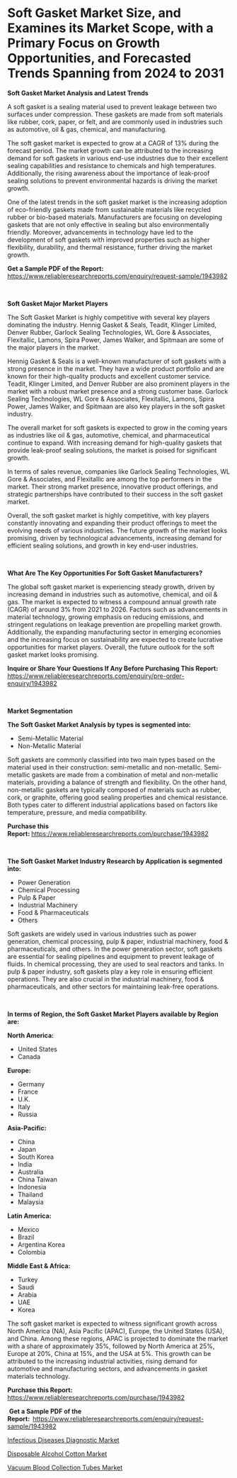 <p><h1>Soft Gasket Market Size, and Examines its Market Scope, with a Primary Focus on Growth Opportunities, and Forecasted Trends Spanning from 2024 to 2031</h1></p><p><strong>Soft Gasket Market Analysis and Latest Trends</strong></p>
<p><p>A soft gasket is a sealing material used to prevent leakage between two surfaces under compression. These gaskets are made from soft materials like rubber, cork, paper, or felt, and are commonly used in industries such as automotive, oil & gas, chemical, and manufacturing.</p><p>The soft gasket market is expected to grow at a CAGR of 13% during the forecast period. The market growth can be attributed to the increasing demand for soft gaskets in various end-use industries due to their excellent sealing capabilities and resistance to chemicals and high temperatures. Additionally, the rising awareness about the importance of leak-proof sealing solutions to prevent environmental hazards is driving the market growth.</p><p>One of the latest trends in the soft gasket market is the increasing adoption of eco-friendly gaskets made from sustainable materials like recycled rubber or bio-based materials. Manufacturers are focusing on developing gaskets that are not only effective in sealing but also environmentally friendly. Moreover, advancements in technology have led to the development of soft gaskets with improved properties such as higher flexibility, durability, and thermal resistance, further driving the market growth.</p></p>
<p><strong>Get a Sample PDF of the Report:&nbsp;</strong> <a href="https://www.reliableresearchreports.com/enquiry/request-sample/1943982">https://www.reliableresearchreports.com/enquiry/request-sample/1943982</a></p>
<p>&nbsp;</p>
<p><strong>Soft Gasket Major Market Players</strong></p>
<p><p>The Soft Gasket Market is highly competitive with several key players dominating the industry. Hennig Gasket & Seals, Teadit, Klinger Limited, Denver Rubber, Garlock Sealing Technologies, WL Gore & Associates, Flexitallic, Lamons, Spira Power, James Walker, and Spitmaan are some of the major players in the market.</p><p>Hennig Gasket & Seals is a well-known manufacturer of soft gaskets with a strong presence in the market. They have a wide product portfolio and are known for their high-quality products and excellent customer service. Teadit, Klinger Limited, and Denver Rubber are also prominent players in the market with a robust market presence and a strong customer base. Garlock Sealing Technologies, WL Gore & Associates, Flexitallic, Lamons, Spira Power, James Walker, and Spitmaan are also key players in the soft gasket industry.</p><p>The overall market for soft gaskets is expected to grow in the coming years as industries like oil & gas, automotive, chemical, and pharmaceutical continue to expand. With increasing demand for high-quality gaskets that provide leak-proof sealing solutions, the market is poised for significant growth.</p><p>In terms of sales revenue, companies like Garlock Sealing Technologies, WL Gore & Associates, and Flexitallic are among the top performers in the market. Their strong market presence, innovative product offerings, and strategic partnerships have contributed to their success in the soft gasket market.</p><p>Overall, the soft gasket market is highly competitive, with key players constantly innovating and expanding their product offerings to meet the evolving needs of various industries. The future growth of the market looks promising, driven by technological advancements, increasing demand for efficient sealing solutions, and growth in key end-user industries.</p></p>
<p>&nbsp;</p>
<p><strong>What Are The Key Opportunities For Soft Gasket Manufacturers?</strong></p>
<p><p>The global soft gasket market is experiencing steady growth, driven by increasing demand in industries such as automotive, chemical, and oil & gas. The market is expected to witness a compound annual growth rate (CAGR) of around 3% from 2021 to 2026. Factors such as advancements in material technology, growing emphasis on reducing emissions, and stringent regulations on leakage prevention are propelling market growth. Additionally, the expanding manufacturing sector in emerging economies and the increasing focus on sustainability are expected to create lucrative opportunities for market players. Overall, the future outlook for the soft gasket market looks promising.</p></p>
<p><strong>Inquire or Share Your Questions If Any Before Purchasing This Report:</strong> <a href="https://www.reliableresearchreports.com/enquiry/pre-order-enquiry/1943982">https://www.reliableresearchreports.com/enquiry/pre-order-enquiry/1943982</a></p>
<p>&nbsp;</p>
<p><strong>Market Segmentation</strong></p>
<p><strong>The Soft Gasket Market Analysis by types is segmented into:</strong></p>
<p><ul><li>Semi-Metallic Material</li><li>Non-Metallic Material</li></ul></p>
<p><p>Soft gaskets are commonly classified into two main types based on the material used in their construction: semi-metallic and non-metallic. Semi-metallic gaskets are made from a combination of metal and non-metallic materials, providing a balance of strength and flexibility. On the other hand, non-metallic gaskets are typically composed of materials such as rubber, cork, or graphite, offering good sealing properties and chemical resistance. Both types cater to different industrial applications based on factors like temperature, pressure, and media compatibility.</p></p>
<p><strong>Purchase this Report:&nbsp;</strong><a href="https://www.reliableresearchreports.com/purchase/1943982">https://www.reliableresearchreports.com/purchase/1943982</a></p>
<p>&nbsp;</p>
<p><strong>The Soft Gasket Market Industry Research by Application is segmented into:</strong></p>
<p><ul><li>Power Generation</li><li>Chemical Processing</li><li>Pulp & Paper</li><li>Industrial Machinery</li><li>Food & Pharmaceuticals</li><li>Others</li></ul></p>
<p><p>Soft gaskets are widely used in various industries such as power generation, chemical processing, pulp & paper, industrial machinery, food & pharmaceuticals, and others. In the power generation sector, soft gaskets are essential for sealing pipelines and equipment to prevent leakage of fluids. In chemical processing, they are used to seal reactors and tanks. In pulp & paper industry, soft gaskets play a key role in ensuring efficient operations. They are also crucial in the industrial machinery, food & pharmaceuticals, and other sectors for maintaining leak-free operations.</p></p>
<p>&nbsp;</p>
<p><strong>In terms of Region, the Soft Gasket Market Players available by Region are:</strong></p>
<p>
    <p> <strong> North America: </strong>
        <ul>
            <li>United States</li>
            <li>Canada</li>
        </ul>
        </p> 
    <p> <strong> Europe: </strong>
        <ul>
            <li>Germany</li>
            <li>France</li>
            <li>U.K.</li>
            <li>Italy</li>
            <li>Russia</li>
        </ul>
        </p> 
    <p> <strong> Asia-Pacific: </strong>
        <ul>
            <li>China</li>
            <li>Japan</li>
            <li>South Korea</li>
            <li>India</li>
            <li>Australia</li>
            <li>China Taiwan</li>
            <li>Indonesia</li>
            <li>Thailand</li>
            <li>Malaysia</li>
        </ul>
        </p> 
    <p> <strong> Latin America: </strong>
        <ul>
            <li>Mexico</li>
            <li>Brazil</li>
            <li>Argentina Korea</li>
            <li>Colombia</li>
        </ul>
        </p> 
    <p> <strong> Middle East & Africa: </strong>
        <ul>
            <li>Turkey</li>
            <li>Saudi</li>
            <li>Arabia</li>
            <li>UAE</li>
            <li>Korea</li>
        </ul>
    </p>
    </p>
<p><p>The soft gasket market is expected to witness significant growth across North America (NA), Asia Pacific (APAC), Europe, the United States (USA), and China. Among these regions, APAC is projected to dominate the market with a share of approximately 35%, followed by North America at 25%, Europe at 20%, China at 15%, and the USA at 5%. This growth can be attributed to the increasing industrial activities, rising demand for automotive and manufacturing sectors, and advancements in gasket materials technology.</p></p>
<p><strong>Purchase this Report: </strong><a href="https://www.reliableresearchreports.com/purchase/1943982">https://www.reliableresearchreports.com/purchase/1943982</a></p>
<p>&nbsp;<strong>Get a Sample PDF of the Report:&nbsp;&nbsp;</strong><a href="https://www.reliableresearchreports.com/enquiry/request-sample/1943982">https://www.reliableresearchreports.com/enquiry/request-sample/1943982</a></p>
<p><strong></strong></p>
<p><p><a href="https://view.publitas.com/reportprime-1/infectious-diseases-diagnostic-market-size-growth-and-forecast-from-2023-2030/">Infectious Diseases Diagnostic Market</a></p><p><a href="https://view.publitas.com/reportprime-1/disposable-alcohol-cotton-market-size-furnishes-valuable-information-encompassing-market-share-market-trends-and-projections-spanning-from-2023-to-2030/">Disposable Alcohol Cotton Market</a></p><p><a href="https://view.publitas.com/reportprime-1/vacuum-blood-collection-tubes-market-size-reflecting-a-forecast-till-2030-market-by-type-by-application-and-by-geography/">Vacuum Blood Collection Tubes Market</a></p></p>
